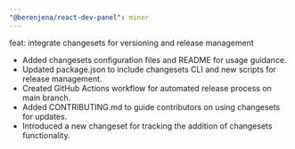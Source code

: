 ```yaml
---
"@berenjena/react-dev-panel": minor
---
```


feat: integrate changesets for versioning and release management

-   Added changesets configuration files and README for usage guidance.
-   Updated package.json to include changesets CLI and new scripts for release management.
-   Created GitHub Actions workflow for automated release process on main branch.
-   Added CONTRIBUTING.md to guide contributors on using changesets for updates.
-   Introduced a new changeset for tracking the addition of changesets functionality.
